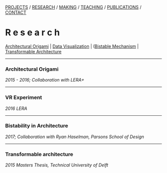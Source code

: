 [PROJECTS](../projects.html)  /  [RESEARCH](./research)  /  [MAKING](../making)  /  [TEACHING](../courses.html) / [PUBLICATIONS](../publications.html) /  [CONTACT](../contact.html)

# R e s e a r c h

[Architectural Origami](#architectural-origami) | [Data Visualization](#vr-experiment) | ([Bistable Mechanism](#bistability-in-architecture) | [Transformable Architecture](#transformable-architecture)

-----

### Architectural Origami
*2015 - 2016; Collaboration with LERA+*

-----

### VR Experiment
*2016 LERA*

-----

### Bistability in Architecture
*2017; Collaboration with Ryan Haselman, Parsons School of Design*

-----

### Transformable architecture
*2015 Masters Thesis, Technical University of Delft*
